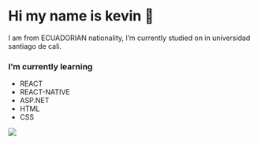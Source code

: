 # Hi my name is kevin 👋
I am from ECUADORIAN nationality, I’m currently studied on in universidad santiago de cali.
### I’m currently learning 

* REACT
* REACT-NATIVE
* ASP.NET
* HTML
* CSS

 ![](https://scontent.fclo4-1.fna.fbcdn.net/v/t39.1997-6/s168x128/102439665_3014891005265080_4572860549158666240_n.png?_nc_cat=104&_nc_sid=ac3552&_nc_ohc=MRMew_R02lMAX_h7gRb&_nc_ht=scontent.fclo4-1.fna&oh=6d401c49b080431df2a8c1af8b968487&oe=5FAE547F)
<!--
**kevins29/kevins29** is a ✨ _special_ ✨ repository because its `README.md` (this file) appears on your GitHub profile.

Here are some ideas to get you started:

- 🔭 I’m currently working on ...
- 🌱 I’m currently learning ...
- 👯 I’m looking to collaborate on ...
- 🤔 I’m looking for help with ...
- 💬 Ask me about ...
- 📫 How to reach me: ...
- 😄 Pronouns: ...
- ⚡ Fun fact: ...
-->
